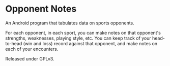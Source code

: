 # Opponent Notes
An Android program that tabulates data on sports opponents.

For each opponent, in each sport, you can make notes on that opponent's strengths, weaknesses, playing style, etc. You can keep track of your head-to-head (win and loss) record against that opponent, and make notes on each of your encounters.

Released under GPLv3.
